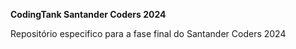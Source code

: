 **CodingTank Santander Coders 2024**

Repositório especifico para a fase final do Santander Coders 2024
